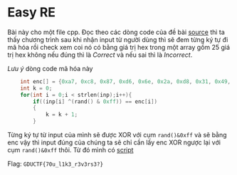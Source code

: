 # Easy RE

Bài này cho một file cpp. Đọc theo các dòng code của đề bài [source](https://github.com/bananNat/Writeups/blob/main/GDUCTF%202022/RE/Easy%20RE/Source/easyre.cpp) thì ta thấy chương trình sau khi nhận input từ người dùng thì sẽ đem từng ký tự đi mã hóa rồi check xem coi nó có bằng giá trị hex trong một array gồm 25 giá trị hex không nếu đúng thì là _Correct_ và nếu sai thì là _Incorrect_.

_Lưu ý_ dòng code mã hóa này
```cpp
 	int enc[] = {0xa7, 0xc8, 0x87, 0xd6, 0x6e, 0x2a, 0xd8, 0x31, 0x49, 0x34, 0xe8, 0x35, 0x25, 0x9b, 0x5b, 0x11, 0x2c, 0xe2, 0xcb, 0x93, 0xcb, 0x67, 0xe, 0xb8, 0x7a};
 	int k = 0;
 	for(int i = 0;i < strlen(inp);i++){
 		if((inp[i] ^(rand() & 0xff)) == enc[i])
 		{
 			k = k + 1;	
 		}
```

Từng ký tự từ input của mình sẽ được XOR với cụm `rand()&0xff` và sẽ bằng enc vậy thì input đúng của chúng ta sẽ chỉ cần lấy enc XOR ngược lại với cụm `rand()&0xff` thôi. Từ đó mình có [script](https://github.com/bananNat/Writeups/blob/main/GDUCTF%202022/RE/Easy%20RE/Solve.cpp)

Flag: `GDUCTF{70u_l1k3_r3v3rs3?}`
